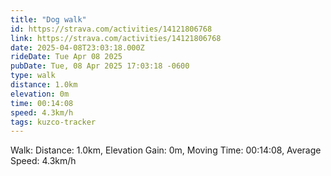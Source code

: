 ```yaml
---
title: "Dog walk"
id: https://strava.com/activities/14121806768
link: https://strava.com/activities/14121806768
date: 2025-04-08T23:03:18.000Z
rideDate: Tue Apr 08 2025
pubDate: Tue, 08 Apr 2025 17:03:18 -0600
type: walk
distance: 1.0km
elevation: 0m
time: 00:14:08
speed: 4.3km/h
tags: kuzco-tracker
---
```

Walk: Distance: 1.0km, Elevation Gain: 0m, Moving Time: 00:14:08, Average Speed: 4.3km/h